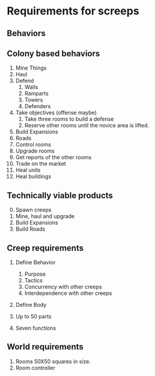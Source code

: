 # Requirements for screeps

## Behaviors

## Colony based behaviors

1. Mine Things
2. Haul
3. Defend
   1. Walls
   2. Ramparts
   3. Towers
   4. Defenders
4. Take objectives (offense maybe)
   1. Take three rooms to build a defense
   2. Reserve other rooms until the novice area is lifted.
5. Build Expansions
6. Roads
7. Control rooms
8. Upgrade rooms
9. Get reports of the other rooms
10. Trade on the market
11. Heal units
12. Heal buildings

## Technically viable products
0. Spawn creeps
1. Mine, haul and upgrade
2. Build Expansions
3. Build Roads


## Creep requirements
1. Define Behavior
   1. Purpose
   2. Tactics
   3. Concurrency with other creeps
   4. Interdependence with other creeps

2. Define Body
  1. Up to 50 parts
  2. Seven functions

## World requirements
1. Rooms 50X50 squares in size.
2. Room controller

